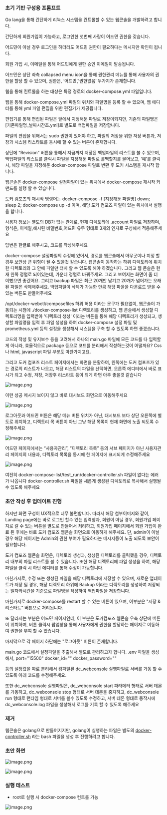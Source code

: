 ### 초기 기반 구성용 프롬프트

Go lang을 통해 간단하게 리눅스 시스템을 컨트롤할 수 있는 웹콘솔을 개발하려고 합니다. 

간단하게 회원가입이 가능하고, 로그인한 첫번째 사람이 어드민 권한을 갖습니다.

어드민이 아닐 경우 로그인을 하더라도 어드민 권한이 필요하다는 메시지만 확인이 됩니다.

회원 가입 시, 이메일을 통해 어드민에게 권한 승인 이메일이 발송됩니다.

어드민은 상단 좌측 collapsed menu icon을 통해 권한관리 메뉴를 통해 사용자의 권한을 할당 할 수 있으며, 권한은, ‘어드민’,’권한없음’ 두가지가 존재합니다.

웹을 통해 컨트롤을 하는 대상은 특정 경로의 docker-compose.yml 파일입니다.

웹을 통해 docker-compose.yml 파일의 위치와 파일명을 등록 할 수 있으며, 웹 에디터를 통해 yml 파일 편집을 위한 편집기가 제공됩니다.

편집기를 통해 편집된 파일은 앞에서 지정해둔 파일로 저장이되지만, 기존의 파일명은 [기존파일명_날짜시간초.yml]로 별도로 백업파일을 저장합니다.

파일의 편집을 위해서는 sudo 권한이 있어야 하고, 파일의 저장을 위한 저장 버튼과, 저장과 시스템 리스타트를 동시에 할 수 있는 버튼이 존재합니다.

상단에 “Revision” 버튼을 통해서 지금까지 저장된 백업파일의 리스트를 볼 수 있으며, 백업파일의 리스트를 클릭시 파일을 지정해둔 파일로 롤백할지를 물어보고, ‘예’를 클릭 시, 해당 파일을 지정해둔 docker-compose 파일로 변환 후 도커 시스템을 재시작 합니다.

웹콘솔은 docker-compose 설정파일이 있는 위치에서 docker-compose 재시작 커맨드를 실행 할 수 있습니다.

도커 컴포즈의 재시작 명령어는 docker-compose -f [지정해둔 파일명] down; sleep 2; docker-compose up -d 이며, 해당 도커 컴포즈 파일이 있는 위치에서 실행을 합니다.

사용자 정보는 별도의 DB가 없는 관계로, 현재 디렉토리에 .account 파일로 저장하며, 형식은, 이메일,해시된 비밀번호,어드민 유무 형태로 3개의 인자로 구성해서 적용해주세요

 답변은 한글로 해주시고, 코드를 작성해주세요

docker-compose 설정파일의 수정에 있어서, 경로를 웹콘솔에서 아무곳이나 지정 할 경우 보안상 큰 위험이 될 수 있을것 같습니다. 웹콘솔이 동작하는 하위 디렉토리에 위치한 디렉토리와 그 안에 파일만 터치 할 수 있도록 해야 하겠습니다.
그리고 웹 콘솔은 현재 왼쪽 정렬로 되어있는데, 가운데 정렬로 바꿔주세요. 그리고 보여지는 화면이 좀 더 이뻤으면 좋겠어요.
그리고 backup 파일은 최근 20개만 남기고 20개가 넘어가는 오래된 파일은 삭제해주세요.
백업파일이 삭제가 가능한 만큼 해당 파을을 다운로드 받을 수 있는 버튼도 만들어주세요

/opt/docker-webctl/composefiles 하위 허용 이라는 문구가 필요없이, 웹콘솔이 가동되는 시점에 ./docker-compose-list 디렉토리를 생성하고, 웹 콘솔에서 생성할 디렉토리명을 입력받아 '디렉토리 생성' 이라는 버튼을 통해 해당 디렉토리가 생성되고, 생성할 파일명을 입력 후  파일 생성을 하여 docker-compose 설정 파일 및 prometheus.yml 등의 설정을 생성해서 시스템을 구축 할 수 있도록 하면 좋겠습니다.

코드의 작성 및 유지보수 등을 고려해서 하나의 main.go 파일에 모든 코드를 다 입력할게 아니라, 효율적으로 package 등으로 코드를 분리해서 작성하는것이 어떨까요? Css나 html, javascript  파일 부분도 마찬가지고요.

그리고 도커 컴포즈 리스트 페이지에서는 화면을 분활하여, 왼쪽에는 도커 컴포즈가 있는 경로의 리스트가 나오고, 해당 리스트의 파일을 선택하면, 오른쪽 에디터에서 바로 표시가 되고 수정, 저장, 저장후 리스타트 등이 되게 하면 아주 좋을것 같습니다

![image.png](attachment:c70874d5-7a8b-4e86-b56f-dca98b311a17:image.png)

이런 성공 메시지 보이지 않고 바로 대시보드 화면으로 이동해주세요

![image.png](attachment:1b3f1c2d-971b-4814-9f3b-6f851da41c52:image.png)

로그아웃과 어드민 버튼은 해당 메뉴 버튼 위치가 아닌, 대시보드 보다 상단 오른쪽에 별도로 위치하고, 디렉토리 목 버튼이 아닌 그냥 해당 목록이 현재 화면에 노출 되도록 수정해주세요

![image.png](attachment:d8b2524a-3067-4c4a-9b28-fff8664c41b0:image.png)

어드민 페이지에서는 “사용자관리”, “디렉토리 목록” 등의 서브 페이지가 아닌 사용자관리 페이지의 내용과, 디렉토리 목록을 동시에 한 페이지에 표시되게 수정해주세요

![image.png](attachment:f1aa1d3b-73c6-495b-90cf-a7478395ae9a:image.png)

여전히 docker-compose-list/test_run/docker-controller.sh 파일이 없다는 에러가 나옵니다 docker-controller.sh 파일을 새롭게 생성된 디렉토리로 복사해서 실행될 수 있도록 해주세요

### 초안 작성 후 업데이트 진행

하지만 화면 구성이 UX적으로 너무 불편합니다. 따라서 해당 첨부이미지와 같이,
Landing page에는 바로 로그인 할수 있는 입력창과, 회원이 아닐 경우, 회원가입 페이지로 갈 수 있는 버튼을 별도로 만들어서 처리하고,
회원가입 페이지에서 회원 가입이 완료 된 후에는 바로 도커 컴포즈 웹콘솔 화면으로 이동하게 해주세요. 단, admin이 아닐 경우 해당 페이지는 Admin의 권한 부여가 필요하다는 메시지등이 노출 되도록 보안이 필요합니다.

도커 컴포즈 웹콘솔 화면은, 디렉토리 생성과, 생성된 디렉토리를 클릭했을 경우, 디렉토리 내부의  파일 리스트를 볼 수 있습니다.
또한 해당 디렉토리에 파일 생성을 하여, 해당 파일을 클릭 시 하단 에디터를 통해 수정이 가능합니다.

마찬가지로, 수정 또는 생성된 파일을 해당 디렉토리에 저장할 수 있으며, 새로운 업데이트가 저장 될 경우, 해당 디렉토리 하위에 Backup 이라는 디렉토리를 생성하여 저장되는 일자와시간을 기준으로 파일명을 작성하여 백업파일을 저장합니다.

마찬가지로 docker-compose를 restart 할 수 있는 버튼이 있으며, 이부분은 "저장 & 리스타트" 버튼으로 처리됩니다.

또 달라지는 부분은 어드민 페이지인데, 이 부분은 도커컴포즈 웹콘솔 우측 상단에 버튼이 위치하며, 버튼 클릭시 팝업창을 통해 사용자에게 권한을 할당하는 페이지로 이동하여 권한을 부여 할 수 있습니다.

마지막으로 각 페이지 하단에는 "로그아웃" 버튼이 존재합니다.

main.go 코드에서 설정파일을 추출해서 별도로 관리하고자 합니다.
.env 파일을 생성해서,
port="15500"
docker_id=""
docker_password=""

등의 설정값을 따로 분리해서 컴파일된 dc_webconsole 실행파일로 서버를 가동 할 수 있도록 아래 코드를 수정해주세요.

또한 dc_webconsole 실행파일은,
dc_webconsole start 파라메터 형태로 서버 데몬를 가동하고,
dc_webconsole stop 형태로 서버 데몬을 중지하고,
dc_webconsole run 형태로 런타임 형태로 서버를 볼수 있도록 수정하고,
서버 데몬 형태로 동작시에 dc_webconsole.log 파일을 생성해서 로그를 기록 할 수 있도록 해주세요

### 제거

웹콘솔은 golang으로 만들어지지만, golang이 실행하는 파일은 별도의 [docker-controller.sh](http://docker-controller.sh) 라는 bash 파일을 생성 후 진행하려고 합니다.

### 초안 화면

![image.png](attachment:1571e74d-1fdc-4a9e-b966-c08087bc5d25:image.png)

![image.png](attachment:b0b08027-b99f-4a0a-aa42-2bcaf4b77034:image.png)

### 실행 테스트

- root로 실행 시 docker-compose 컨트롤 가능

![image.png](attachment:9d776279-edf0-4f70-9620-63b837eefc23:image.png)
